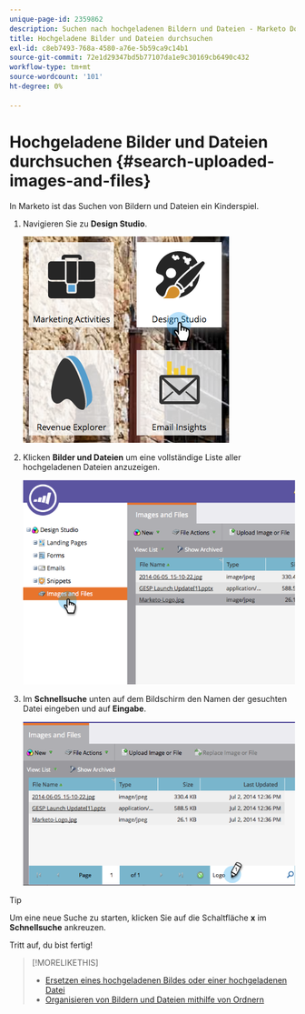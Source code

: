 ```yaml
---
unique-page-id: 2359862
description: Suchen nach hochgeladenen Bildern und Dateien - Marketo Docs - Produktdokumentation
title: Hochgeladene Bilder und Dateien durchsuchen
exl-id: c8eb7493-768a-4580-a76e-5b59ca9c14b1
source-git-commit: 72e1d29347bd5b77107da1e9c30169cb6490c432
workflow-type: tm+mt
source-wordcount: '101'
ht-degree: 0%

---
```


# Hochgeladene Bilder und Dateien durchsuchen {#search-uploaded-images-and-files}

In Marketo ist das Suchen von Bildern und Dateien ein Kinderspiel.

1. Navigieren Sie zu **Design Studio**.

   ![](assets/designstudio-1.png)

1. Klicken **Bilder und Dateien** um eine vollständige Liste aller hochgeladenen Dateien anzuzeigen.

   ![](assets/image2014-9-16-11-3a44-3a4.png)

1. Im **Schnellsuche** unten auf dem Bildschirm den Namen der gesuchten Datei eingeben und auf **Eingabe**.

   ![](assets/image2014-9-16-11-3a46-3a32.png)

>[!TIP]
>
>Um eine neue Suche zu starten, klicken Sie auf die Schaltfläche **x** im **Schnellsuche** ankreuzen.

Tritt auf, du bist fertig!

>[!MORELIKETHIS]
>
>* [Ersetzen eines hochgeladenen Bildes oder einer hochgeladenen Datei](/help/marketo/product-docs/demand-generation/images-and-files/replace-an-uploaded-image-or-file.md)
>* [Organisieren von Bildern und Dateien mithilfe von Ordnern](/help/marketo/product-docs/demand-generation/images-and-files/organize-your-images-and-files-using-folders.md)

